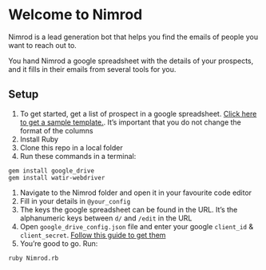 # Welcome to Nimrod
Nimrod is a lead generation bot that helps you find the emails of people you want to reach out to.

You hand Nimrod a google spreadsheet with the details of your prospects, and it fills in their emails from several tools for you.

## Setup

1. To get started, get a list of prospect in a google spreadsheet. [Click here to get a sample template.](https://docs.google.com/spreadsheets/u/2/d/1NTHbSxdr9PMKXf-wpWwaT44FR8YuLqRMPrURWwvaGC0/edit). It’s important that you do not change the format of the columns
1. Install Ruby
1. Clone this repo in a local folder
1. Run these commands in a terminal:
```
gem install google_drive
gem install watir-webdriver
```
1. Navigate to the Nimrod folder and open it in your favourite code editor
1. Fill in your details in `@your_config`
1. The keys the google spreadsheet can be found in the URL. It’s the alphanumeric keys between `d/` and  `/edit` in the URL
1. Open `google_drive_config.json` file and enter your google `client_id` & `client_secret`. [Follow this guide to get them](http://www.scrappycabin.com/guides/google-drive-authorisation/)
1. You’re good to go. Run:
```
ruby Nimrod.rb
```
